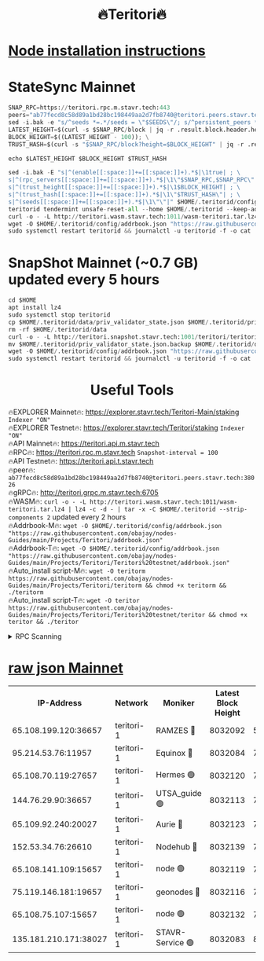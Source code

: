 <h1 align="center"> 🔥Teritori🔥</h1>


[Node installation instructions](https://github.com/obajay/nodes-Guides/tree/main/Projects/Teritori)
=

# StateSync Mainnet
```python
SNAP_RPC=https://teritori.rpc.m.stavr.tech:443
peers="ab77fecd8c58d89a1bd28bc198449aa2d7fb8740@teritori.peers.stavr.tech:38026"
sed -i.bak -e "s/^seeds *=.*/seeds = \"$SEEDS\"/; s/^persistent_peers *=.*/persistent_peers = \"$PEERS\"/" $HOME/.teritorid/config/config.toml
LATEST_HEIGHT=$(curl -s $SNAP_RPC/block | jq -r .result.block.header.height); \
BLOCK_HEIGHT=$((LATEST_HEIGHT - 100)); \
TRUST_HASH=$(curl -s "$SNAP_RPC/block?height=$BLOCK_HEIGHT" | jq -r .result.block_id.hash)

echo $LATEST_HEIGHT $BLOCK_HEIGHT $TRUST_HASH

sed -i.bak -E "s|^(enable[[:space:]]+=[[:space:]]+).*$|\1true| ; \
s|^(rpc_servers[[:space:]]+=[[:space:]]+).*$|\1\"$SNAP_RPC,$SNAP_RPC\"| ; \
s|^(trust_height[[:space:]]+=[[:space:]]+).*$|\1$BLOCK_HEIGHT| ; \
s|^(trust_hash[[:space:]]+=[[:space:]]+).*$|\1\"$TRUST_HASH\"| ; \
s|^(seeds[[:space:]]+=[[:space:]]+).*$|\1\"\"|" $HOME/.teritorid/config/config.toml
teritorid tendermint unsafe-reset-all --home $HOME/.teritorid --keep-addr-book
curl -o - -L http://teritori.wasm.stavr.tech:1011/wasm-teritori.tar.lz4 | lz4 -c -d - | tar -x -C $HOME/.teritorid --strip-components 2
wget -O $HOME/.teritorid/config/addrbook.json "https://raw.githubusercontent.com/obajay/nodes-Guides/main/Projects/Teritori/addrbook.json"
sudo systemctl restart teritorid && journalctl -u teritorid -f -o cat
```

# SnapShot Mainnet (~0.7 GB) updated every 5 hours
```python
cd $HOME
apt install lz4
sudo systemctl stop teritorid
cp $HOME/.teritorid/data/priv_validator_state.json $HOME/.teritorid/priv_validator_state.json.backup
rm -rf $HOME/.teritorid/data
curl -o - -L http://teritori.snapshot.stavr.tech:1001/teritori/teritori-snap.tar.lz4 | lz4 -c -d - | tar -x -C $HOME/.teritorid --strip-components 2
mv $HOME/.teritorid/priv_validator_state.json.backup $HOME/.teritorid/data/priv_validator_state.json
wget -O $HOME/.teritorid/config/addrbook.json "https://raw.githubusercontent.com/obajay/nodes-Guides/main/Projects/Teritori/addrbook.json"
sudo systemctl restart teritorid && journalctl -u teritorid -f -o cat
```
 <h1 align="center"> Useful Tools</h1>

🔥EXPLORER Mainnet🔥:      https://explorer.stavr.tech/Teritori-Main/staking      `Indexer "ON"` \
🔥EXPLORER Testnet🔥:        https://explorer.stavr.tech/Teritori/staking            `Indexer "ON"` \
🔥API Mainnet🔥:                   https://teritori.api.m.stavr.tech \
🔥RPC🔥:                                   https://teritori.rpc.m.stavr.tech                         `Snapshot-interval = 100` \
🔥API Testnet🔥:                     https://teritori.api.t.stavr.tech \
🔥peer🔥:                     `ab77fecd8c58d89a1bd28bc198449aa2d7fb8740@teritori.peers.stavr.tech:38026` \
🔥gRPC🔥:                                http://teritori.grpc.m.stavr.tech:6705 \
🔥WASM🔥: ```curl -o - -L http://teritori.wasm.stavr.tech:1011/wasm-teritori.tar.lz4 | lz4 -c -d - | tar -x -C $HOME/.teritorid --strip-components 2``` updated every 2 hours \
🔥Addrbook-M🔥:    ```wget -O $HOME/.teritorid/config/addrbook.json "https://raw.githubusercontent.com/obajay/nodes-Guides/main/Projects/Teritori/addrbook.json"``` \
🔥Addrbook-T🔥:    ```wget -O $HOME/.teritorid/config/addrbook.json "https://raw.githubusercontent.com/obajay/nodes-Guides/main/Projects/Teritori/Teritori%20testnet/addrbook.json"``` \
🔥Auto_install script-M🔥: ```wget -O teritorm https://raw.githubusercontent.com/obajay/nodes-Guides/main/Projects/Teritori/teritorm && chmod +x teritorm && ./teritorm``` \
🔥Auto_install script-T🔥: ```wget -O teritor https://raw.githubusercontent.com/obajay/nodes-Guides/main/Projects/Teritori/Teritori%20testnet/teritor && chmod +x teritor && ./teritor```

<details>
<summary>RPC Scanning</summary>

<h2 align="center"> We scan nodes in real time every 4 hours. And we provide the final result of RPC endpoints.
We cannot influence the operation of these nodes in any way. </h2>


```python
If Voting Power is higher than 0 --> then the Node is a validator of the network and may be subject to attack and be a potential threat to the chain.
```
```python
We marked such validators with a red symbol
```

</details>

[raw json Mainnet](https://rpc-check.teritorim.stavr.tech/teritorim/rpc-teritorim-result.json)
=



<table><tr><th>IP-Address</th><th>Network</th><th>Moniker</th><th>Latest Block Height</th><th>Earliest Block Height</th><th>Catching Up</th><th>Tx Index</th><th>Voting Power</th><th>Scan Time</th></tr><tr><td>65.108.199.120:36657</td><td>teritori-1</td><td>RAMZES 🔴</td><td>8032092</td><td>5996001</td><td>False</td><td>on</td><td>788379</td><td>2024-03-25T23:53:48.767732815UTC</td></tr><tr><td>95.214.53.76:11957</td><td>teritori-1</td><td>Equinox 🔴</td><td>8032084</td><td>7203180</td><td>False</td><td>on</td><td>1545057</td><td>2024-03-25T23:53:03.346255436UTC</td></tr><tr><td>65.108.70.119:27657</td><td>teritori-1</td><td>Hermes 🟢</td><td>8032120</td><td>7203180</td><td>False</td><td>on</td><td>0</td><td>2024-03-25T23:56:31.084573411UTC</td></tr><tr><td>144.76.29.90:36657</td><td>teritori-1</td><td>UTSA_guide 🟢</td><td>8032113</td><td>7208001</td><td>False</td><td>on</td><td>0</td><td>2024-03-25T23:55:50.118922504UTC</td></tr><tr><td>65.109.92.240:20027</td><td>teritori-1</td><td>Aurie 🔴</td><td>8032123</td><td>7568001</td><td>False</td><td>on</td><td>119310</td><td>2024-03-25T23:56:47.812286802UTC</td></tr><tr><td>152.53.34.76:26610</td><td>teritori-1</td><td>Nodehub 🔴</td><td>8032139</td><td>7580883</td><td>False</td><td>on</td><td>65696</td><td>2024-03-25T23:58:18.178088907UTC</td></tr><tr><td>65.108.141.109:15657</td><td>teritori-1</td><td>node 🟢</td><td>8032119</td><td>7714496</td><td>False</td><td>on</td><td>0</td><td>2024-03-25T23:56:23.954125141UTC</td></tr><tr><td>75.119.146.181:19657</td><td>teritori-1</td><td>geonodes 🔴</td><td>8032116</td><td>7747478</td><td>False</td><td>on</td><td>37720</td><td>2024-03-25T23:56:07.085154168UTC</td></tr><tr><td>65.108.75.107:15657</td><td>teritori-1</td><td>node 🟢</td><td>8032132</td><td>7995732</td><td>False</td><td>on</td><td>0</td><td>2024-03-25T23:57:38.481184231UTC</td></tr><tr><td>135.181.210.171:38027</td><td>teritori-1</td><td>STAVR-Service 🟢</td><td>8032083</td><td>8030001</td><td>False</td><td>on</td><td>0</td><td>2024-03-25T23:52:54.786150037UTC</td></tr></table>
